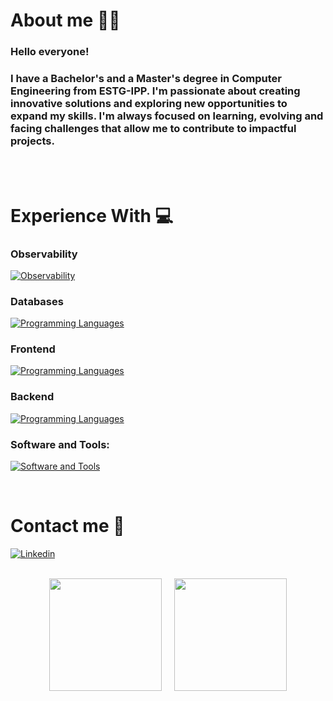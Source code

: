 
# About me 👨‍🦱
### Hello everyone!

### I have a Bachelor's and a Master's degree in Computer Engineering from ESTG-IPP. I'm passionate about creating innovative solutions and exploring new opportunities to expand my skills. I'm always focused on learning, evolving and facing challenges that allow me to contribute to impactful projects.
<br/>
<br/>


# Experience With 💻
### Observability
[![Observability](https://skillicons.dev/icons?i=grafana,openshift)](#)
<br/>

### Databases
[![Programming Languages](https://skillicons.dev/icons?i=mongo,mysql,postgres)](#)
<br/>

### Frontend
[![Programming Languages](https://skillicons.dev/icons?i=react,vue,angular,ts)](#)
<br/>

### Backend
[![Programming Languages](https://skillicons.dev/icons?i=nodejs,express,dotnet,spring,scala,python,rabbitmq)](#)
<br/>

### Software and Tools:
[![Software and Tools](https://skillicons.dev/icons?i=gitlab,github,eclipse,vscode,idea,docker,kubernetes,postman)](#)
<br/>

<br/>

#  Contact me 🤙
[![Linkedin](https://skillicons.dev/icons?i=linkedin)](https://www.linkedin.com/in/hugo-silva-089181206/)&nbsp;&nbsp;
<br/>

<br/>

<div style="display: flex; justify-content: center; align-items: center; min-width: 400px;">
  <img height="180em" src="https://github-readme-stats.vercel.app/api?username=hugosilva12&show_icons=true&theme=dark&include_all_commits=true&count_private=true"/>
  <img height="180em" src="https://github-readme-stats.vercel.app/api/top-langs/?username=hugosilva12&layout=compact&langs_count=7&theme=dark" style="margin-left: 20px;"/>
</div>
